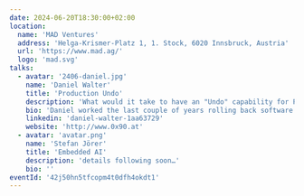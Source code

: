 ```yaml
---
date: 2024-06-20T18:30:00+02:00
location:
  name: 'MAD Ventures'
  address: 'Helga-Krismer-Platz 1, 1. Stock, 6020 Innsbruck, Austria'
  url: 'https://www.mad.ag/'
  logo: 'mad.svg'
talks:
  - avatar: '2406-daniel.jpg'
    name: 'Daniel Walter'
    title: 'Production Undo'
    description: 'What would it take to have an "Undo" capability for Production? In this talk we explore how we can achieve this simple concept, and what it would mean for how we write and think about software development and deployment.'
    bio: 'Daniel worked the last couple of years rolling back software at Google. While he left SRE behind him, he still occasionally rants about the state of software release processes.'
    linkedin: 'daniel-walter-1aa63729'
    website: 'http://www.0x90.at'
  - avatar: 'avatar.png'
    name: 'Stefan Jörer'
    title: 'Embedded AI'
    description: 'details following soon…'
    bio: ''
eventId: '42j50hn5tfcopm4t0dfh4okdt1'
---
```

